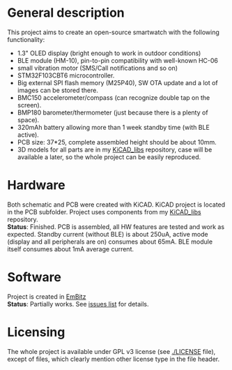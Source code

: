 # General description
This project aims to create an open-source smartwatch with the following functionality:
- 1.3" OLED display (bright enough to work in outdoor conditions)
- BLE module (HM-10), pin-to-pin compatibility with well-known HC-06
- small vibration motor (SMS/Call notifications and so on)
- STM32F103CBT6 microcontroller.
- Big external SPI flash memory (M25P40), SW OTA update and a lot of images can be stored there.
- BMC150 accelerometer/compass (can recognize double tap on the screen).
- BMP180 barometer/thermometer (just because there is a plenty of space).
- 320mAh battery allowing more than 1 week standby time (with BLE active).
- PCB size: 37*25, complete assembled height should be about 10mm.
- 3D models for all parts are in my [KiCAD_libs](https://github.com/Sl-Alex/KiCAD_libs) repository, case will be available a later, so the whole project can be easily reproduced.

# Hardware
Both schematic and PCB were created with KiCAD. KiCAD project is located in the PCB subfolder. Project uses components from my [KiCAD_libs](https://github.com/Sl-Alex/KiCAD_libs) repository.<br />
**Status**: Finished. PCB is assembled, all HW features are tested and work as expected. Standby current (without BLE) is about 250uA, active mode (display and all peripherals are on) consumes about 65mA. BLE module itself consumes about 1mA average current.

# Software
Project is created in [EmBitz](http://www.emblocks.org/web/)<br />
**Status**: Partially works. See [issues list](https://github.com/Sl-Alex/SmartWatch/issues) for details.<br />

# Licensing
The whole project is available under GPL v3 license (see [./LICENSE](LICENSE) file), except of files, which clearly mention other license type in the file header.
